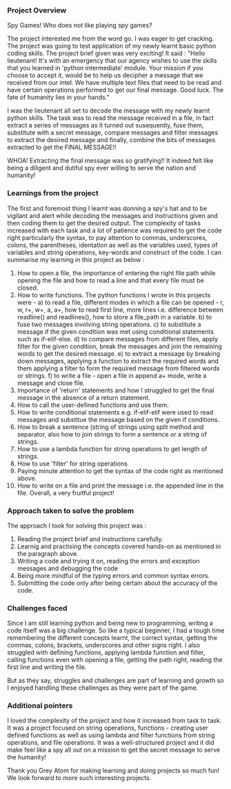 ### Project Overview

 Spy Games! Who does not like playing spy games?

The project interested me from the word go. I was eager to get cracking. The project was going to test application of my newly learnt basic python coding skills.  The project brief given was very exciting! 
It said : "Hello lieutenant! It's with an emergency that our agency wishes to use the skills that you learned in 'python intermediate' module. Your mission if you choose to accept it, would be to help us decipher a message that we received from our intel. We have multiple text files that need to be read and have certain operations performed to get our final message. Good luck. The fate of humanity lies in your hands."

 I  was the lieutenant all set to decode the message with my newly learnt python skills. The task was to read the message received in a file, in fact extract a series of messages as it turned out susequently,  fuse them, substitute with a secret message, compare messages and filter messages to extract the desired message and finally, combine the bits of messages extracted to get the FINAL MESSAGE!! 

WHOA! Extracting the final message was so gratifying!! It indeed felt like being a diligent and dutiful spy ever willing to serve the nation and humanity!



### Learnings from the project

 The first and foremost thing I learnt was donning a spy's hat and to be vigilant and alert while decoding the messages and instructions given and then coding them to get the desired output. The complexity of tasks increased with each task and a lot of patience was required to get the code right particularly the syntax, to pay attention to commas, underscores, colons, the parentheses, identation as well as the variables used, types of variables and string operations, key-words and construct of the code. I can summarise my learning in this project as below :
1. How to open a file, the importance of entering the right file path while opening the file and how to read a line and that every file must be closed.
2. How to write functions. The python functions I wrote in this projects were - 
    a) to read a file, different modes in which a file can be opened - r, w, r+, w+, a, a+, how to read first line, more lines i.e. difference between readline() and readlines(), how to store a file_path in a variable.
    b) to fuse two messages involving string operations. 
   c) to substitute a message if the given condition was met using conditional statements such as if-elif-else.
   d) to compare messages from different files, apply filter for the given condition, break the messages and join the remaining words to get the desired message.
   e) to extract a message by breaking down messages, applying a function to extract the required words and them applying a filter to form the required message   from filtered words or strings.
   f) to write a file - open a file in append a+ mode, write a message and close file.
3.  Importance of 'return' statements and how I struggled to get the final message in the absence of a return statement.
4. How to call the user-defined functions and use them.
5. How to write conditional statements e.g.  if-elif-elif were used to read messages and substitue the message based on the given if conditions.
6. How to break a sentence (string of strings using split method and separator, also how to join strings to form a sentence or a string of strings.
7. How to use a lambda function for string operations to get length of strings.
8. How to use 'filter' for string operations
9. Paying minute attention to get the syntax of the code right as mentioned above.
10. How to write on a file and print the message i.e. the appended line in the file.
Overall, a very fruitful project!


### Approach taken to solve the problem

 The approach I took for solving this project was :
1. Reading the project brief and instructions carefully.
2. Learnig and practising the concepts covered hands-on as mentioned in the paragraph above.
3. Writing a code and trying it on, reading the errors and exception messages and debugging the code
4. Being more mindful of the typing errors and common syntax errors.
5. Submitting the code only after being certain about the accuracy of the code.


### Challenges faced

 Since I am still learning python and being new to programming, writing a code itself was a big challenge. So like a typical beginner, I had a tough time remembering the different concepts learnt, the correct syntax, getting the commas, colons, brackets, underscores and other signs right. I also struggled with defining functions, applying lambda function and filter, calling functions even with opening a file,  getting the path right, reading the first line and writing the file.

But as they say,  struggles and challenges are part of learning and growth so I enjoyed handling these challenges as they were part of the game.


### Additional pointers

 I loved the complexity of the project and how it increased from task to task. It was a project focused on string operations, functions - creating user defined functions as well as using lambda and filter functions from string operations, and file operations. It was a well-structured project and it did make feel like a spy all out on a mission to get the secret message to serve the humanity!

Thank you Grey Atom for making learning and doing projects so much fun! We look forward to more such interesting projects.


